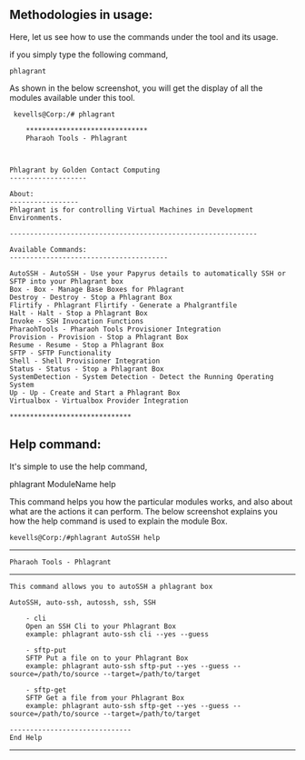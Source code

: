 Methodologies in usage:
-----------------------

Here, let us see how to use the commands under the tool and its usage.

if you simply type the following command,

    phlagrant

As shown in the below screenshot, you will get the display of all the modules available under this tool.

     kevells@Corp:/# phlagrant 

        ******************************
        Pharaoh Tools - Phlagrant
  


    Phlagrant by Golden Contact Computing
    -------------------
      
    About:
    -----------------
    Phlagrant is for controlling Virtual Machines in Development Environments.
    
    -------------------------------------------------------------

    Available Commands:
    ---------------------------------------

    AutoSSH - AutoSSH - Use your Papyrus details to automatically SSH or SFTP into your Phlagrant box
    Box - Box - Manage Base Boxes for Phlagrant
    Destroy - Destroy - Stop a Phlagrant Box
    Flirtify - Phlagrant Flirtify - Generate a Phalgrantfile
    Halt - Halt - Stop a Phlagrant Box
    Invoke - SSH Invocation Functions
    PharaohTools - Pharaoh Tools Provisioner Integration
    Provision - Provision - Stop a Phlagrant Box
    Resume - Resume - Stop a Phlagrant Box
    SFTP - SFTP Functionality
    Shell - Shell Provisioner Integration
    Status - Status - Stop a Phlagrant Box
    SystemDetection - System Detection - Detect the Running Operating System
    Up - Up - Create and Start a Phlagrant Box
    Virtualbox - Virtualbox Provider Integration

    ******************************


Help command:
-------------

It's simple to use the help command,

  phlagrant ModuleName help

This command helps you how the particular modules works, and also about what are the actions it can perform.
The below screenshot explains you how the help command is used to explain the module Box.

    kevells@Corp:/#phlagrant AutoSSH help

  ******************************
    Pharaoh Tools - Phlagrant
  ******************************


    This command allows you to autoSSH a phlagrant box

    AutoSSH, auto-ssh, autossh, ssh, SSH

        - cli
        Open an SSH Cli to your Phlagrant Box
        example: phlagrant auto-ssh cli --yes --guess

        - sftp-put
        SFTP Put a file on to your Phlagrant Box
        example: phlagrant auto-ssh sftp-put --yes --guess --source=/path/to/source --target=/path/to/target

        - sftp-get
        SFTP Get a file from your Phlagrant Box
        example: phlagrant auto-ssh sftp-get --yes --guess --source=/path/to/source --target=/path/to/target

    ------------------------------
    End Help
******************************

